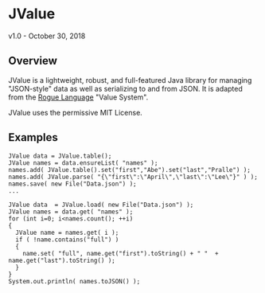 # JValue
v1.0 - October 30, 2018

## Overview
JValue is a lightweight, robust, and full-featured Java library for managing "JSON-style" data as well as serializing to and from JSON. It is adapted from the [Rogue Language](https://github.com/AbePralle/Rogue) "Value System".

JValue uses the permissive MIT License.

## Examples
    JValue data = JValue.table();
    JValue names = data.ensureList( "names" );
    names.add( JValue.table().set("first","Abe").set("last","Pralle") );
    names.add( JValue.parse( "{\"first\":\"April\",\"last\":\"Lee\"}" ) );
    names.save( new File("Data.json") );
    ...

    JValue data  = JValue.load( new File("Data.json") );
    JValue names = data.get( "names" );
    for (int i=0; i<names.count(); ++i)
    {
      JValue name = names.get( i );
      if ( !name.contains("full") )
      {
        name.set( "full", name.get("first").toString() + " "  + name.get("last").toString() );
      }
    }
    System.out.println( names.toJSON() );

